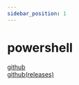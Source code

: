 ```yaml
---
sidebar_position: 1
---
```


# powershell

[github](https://github.com/PowerShell/PowerShell)  
[github(releases)](https://github.com/PowerShell/PowerShell/releases)  
